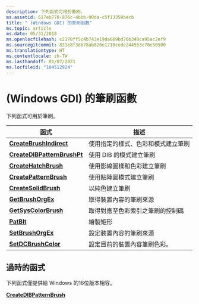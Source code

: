 ```yaml
---
description: 下列函式可用於筆刷。
ms.assetid: 617eb778-876c-4bbb-90da-c5f13359becb
title: " (Windows GDI) 的筆刷函數"
ms.topic: article
ms.date: 05/31/2018
ms.openlocfilehash: c2170ff5c4b743e19da669bd76b340ca95ac2ef9
ms.sourcegitcommit: 831e8f3db78ab820e1710cede244553c70e50500
ms.translationtype: HT
ms.contentlocale: zh-TW
ms.lasthandoff: 01/07/2021
ms.locfileid: "104512924"
---
```

# <a name="brush-functions-windows-gdi"></a> (Windows GDI) 的筆刷函數

下列函式可用於筆刷。



| 函式                                                   | 描述                                                |
|------------------------------------------------------------|------------------------------------------------------------|
| [**CreateBrushIndirect**](/windows/desktop/api/Wingdi/nf-wingdi-createbrushindirect)         | 使用指定的樣式、色彩和模式建立筆刷 |
| [**CreateDIBPatternBrushPt**](/windows/desktop/api/Wingdi/nf-wingdi-createdibpatternbrushpt) | 使用 DIB 的模式建立筆刷                |
| [**CreateHatchBrush**](/windows/desktop/api/Wingdi/nf-wingdi-createhatchbrush)               | 使用影線圖樣和色彩建立筆刷             |
| [**CreatePatternBrush**](/windows/desktop/api/Wingdi/nf-wingdi-createpatternbrush)           | 使用點陣圖模式建立筆刷                      |
| [**CreateSolidBrush**](/windows/desktop/api/Wingdi/nf-wingdi-createsolidbrush)               | 以純色建立筆刷                         |
| [**GetBrushOrgEx**](/windows/desktop/api/Wingdi/nf-wingdi-getbrushorgex)                     | 取得裝置內容的筆刷來源                 |
| [**GetSysColorBrush**](/windows/desktop/api/Winuser/nf-winuser-getsyscolorbrush)               | 取得對應至色彩索引之筆刷的控制碼 |
| [**PatBlt**](/windows/desktop/api/Wingdi/nf-wingdi-patblt)                                   | 繪製矩形                                         |
| [**SetBrushOrgEx**](/windows/desktop/api/Wingdi/nf-wingdi-setbrushorgex)                     | 設定裝置內容的筆刷來源                 |
| [**SetDCBrushColor**](/windows/desktop/api/Wingdi/nf-wingdi-setdcbrushcolor)                 | 設定目前的裝置內容筆刷色彩。               |



 

## <a name="obsolete-functions"></a>過時的函式

下列函式僅提供給 Windows 的16位版本相容。

[**CreateDIBPatternBrush**](/windows/desktop/api/Wingdi/nf-wingdi-createdibpatternbrush)

 

 




